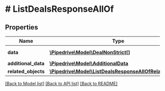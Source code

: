 # # ListDealsResponseAllOf

## Properties

Name | Type | Description | Notes
------------ | ------------- | ------------- | -------------
**data** | [**\Pipedrive\Model\DealNonStrict[]**](DealNonStrict.md) | The array of deals | [optional]
**additional_data** | [**\Pipedrive\Model\AdditionalData**](AdditionalData.md) |  | [optional]
**related_objects** | [**\Pipedrive\Model\ListDealsResponseAllOfRelatedObjects**](ListDealsResponseAllOfRelatedObjects.md) |  | [optional]

[[Back to Model list]](../../README.md#models) [[Back to API list]](../../README.md#endpoints) [[Back to README]](../../README.md)

